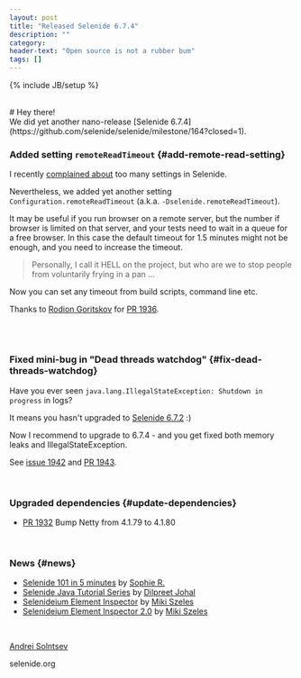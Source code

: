 ```yaml
---
layout: post
title: "Released Selenide 6.7.4"
description: ""
category:
header-text: "Open source is not a rubber bum"
tags: []
---
```

{% include JB/setup %}

<br>
# Hey there!

<br>
We did yet another nano-release [Selenide 6.7.4](https://github.com/selenide/selenide/milestone/164?closed=1).

<br>

### Added setting `remoteReadTimeout` {#add-remote-read-setting}

I recently [complained about](https://www.youtube.com/watch?v=-KGtZoFVzr8&list=PL9Z-JgiTsOYRfoG_mcRBlTUIFPIknhQ6S) too many settings in Selenide.

Nevertheless, we added yet another setting `Configuration.remoteReadTimeout` (a.k.a. `-Dselenide.remoteReadTimeout`). 

It may be useful if you run browser on a remote server, but the number if browser is limited on that server, and
your tests need to wait in a queue for a free browser. In this case the default timeout for 1.5 minutes might not be
enough, and you need to increase the timeout. 

> Personally, I call it HELL on the project, but who are we to stop people from voluntarily frying in a pan ...

Now you can set any timeout from build scripts, command line etc. 

Thanks to [Rodion Goritskov](https://github.com/rodion-goritskov) for [PR 1936](https://github.com/selenide/selenide/pull/1936).

<br>

<br>

### Fixed mini-bug in "Dead threads watchdog" {#fix-dead-threads-watchdog}

Have you ever seen `java.lang.IllegalStateException: Shutdown in progress` in logs?

It means you hasn't upgraded to [Selenide 6.7.2](/2022/08/14/selenide-6.7.2/) :) 

Now I recommend to upgrade to 6.7.4 - and you get fixed both memory leaks and IllegalStateException. 

See [issue 1942](https://github.com/selenide/selenide/issues/1942) and [PR 1943](https://github.com/selenide/selenide/pull/1943).

<br>



### Upgraded dependencies {#update-dependencies}

* [PR 1932](https://github.com/selenide/selenide/pull/1932) Bump Netty from 4.1.79 to 4.1.80

<br>

### News {#news}

* [Selenide 101 in 5 minutes](https://blog.devgenius.io/selenide-101-in-5-minutes-2703086ee228) by [Sophie R.](https://sophieer.medium.com/)
* [Selenide Java Tutorial Series](https://www.youtube.com/watch?v=0vlV8_4EDAg&list=PL6AdzyjjD5HC4NJuc083bzFq86JekmASF&ab_channel=AutomationBro-DilpreetJohal) by [Dilpreet Johal](https://www.youtube.com/c/AutomationBro) 
* [Selenideium Element Inspector](https://mszeles.com/save-dozens-of-minutes-daily-during-writing-selenide-and-selenium-e2e-automated-tests-using-the-selenideium-element-inspector-chrome-extension) by [Miki Szeles](https://hashnode.com/@mszeles)
* [Selenideium Element Inspector 2.0](https://mszeles.com/selenium-javascript-python-c-cypress-testcafe-playwright-squish-selector-generation-has-been-added-to-selenideium-element-inspector-v20) by [Miki Szeles](https://hashnode.com/@mszeles)

<br>

[Andrei Solntsev](http://asolntsev.github.io/)

selenide.org
